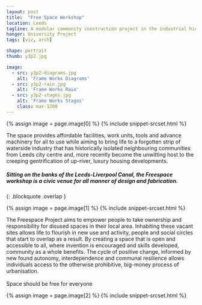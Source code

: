 ```yaml
---
layout: post
title:  "Free Space Workshop"
location: Leeds
tagline: A modular community construction project in the industrial hinterlands of Leeds
hanger: University Project
tags: [viz, arch]

shape: portrait
thumb: y3p2.jpg

image:
  - src: y3p2-diagrams.jpg
    alt: 'Frame Works Diagrams'
  - src: y3p2-rain.jpg
    alt: 'Frame Works Rain'
  - src: y3p2-stages.jpg
    alt: 'Frame Works Stages'
    class: max-1200
---
```


{% assign image = page.image[0] %}
{% include snippet-srcset.html %}

The space provides affordable facilities, work units, tools and advance machinery for all to use while aiming to bring life to a forgotten strip of waterside industry that has historically isolated neighbouring communities from Leeds city centre and, more recently become the unwitting host to the creeping gentrification of up-river, luxury housing developments.  

##### Sitting on the banks of the Leeds-Liverpool Canal, the Freespace workshop is a civic venue for all manner of design and fabrication.
{: .blockquote .overlap }

{% assign image = page.image[1] %}
{% include snippet-srcset.html %}

The Freespace Project aims to empower people to take ownership and responsibility for disused spaces in their local area. Inhabiting these vacant sites allows life to flourish in new use and activity, people and social circles that start to overlap as a result. By creating a space that is open and accessible to all, where invention is encouraged and skills developed, community as a whole benefits. The cycle of positive change, informed by new found autonomy, interdependence and communal resilience allows individuals access to the otherwise prohibitive, big-money process of urbanisation.  
&nbsp;  
Space should be free for everyone

{% assign image = page.image[2] %}
{% include snippet-srcset.html %}
